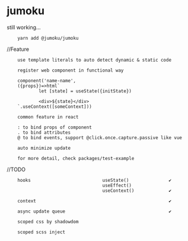 # jumoku
still working...

        yarn add @jumoku/jumoku 


//Feature

        use template literals to auto detect dynamic & static code
        
        register web component in functional way 

        component('name-name',
        ({props})=>html`
                let [state] = useState({initState})

                <div>${state}</div>
        `.useContext([someContext]))

        common feature in react

        : to bind props of component
        . to bind attributes 
        @ to bind events, support @click.once.capture.passive like vue

        auto minimize update

        for more detail, check packages/test-example

//TODO  

        hooks                           useState()               ✔
                                        useEffect() 
                                        useContext()             ✔
        
        context                                                  ✔

        async update queue                                       ✔      

        scoped css by shadowdom
        
        scoped scss inject

